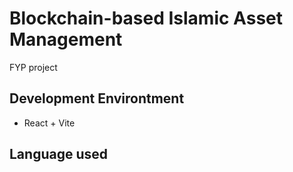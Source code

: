 # Blockchain-based Islamic Asset Management 

FYP project

## Development Environtment

- React + Vite

## Language used
